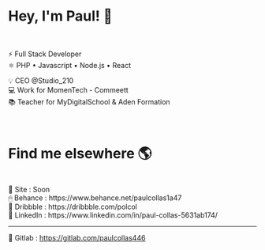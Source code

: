 # Hey, I'm Paul! 👋
<br/>
 
⚡ Full Stack Developer  <br/>
⚛ PHP • Javascript • Node.js • React  <br/>

💡 CEO @Studio_210<br/>
💻 Work for MomenTech - Commeett<br/>
📚 Teacher for MyDigitalSchool & Aden Formation <br/>

<br/>
 
# Find me elsewhere 🌎
<br/>
🚀 Site : Soon  <br/>
🖱 Behance : https://www.behance.net/paulcollas1a47  <br/>
📸 Dribbble : https://dribbble.com/polcol  <br/>
💼 LinkedIn : https://www.linkedin.com/in/paul-collas-5631ab174/

-------------

👾 Gitlab : https://gitlab.com/paulcollas446

